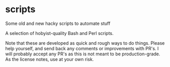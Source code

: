 # scripts
Some old and new hacky scripts to automate stuff

A selection of hobyist-quality Bash and Perl scripts.

Note that these are developed as quick and rough ways to do things. Please help yourself, and send back any comments or improvements with PR's. I will probably accept any PR's as this is not meant to be production-grade. As the license notes, use at your own risk.

